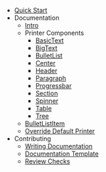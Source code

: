 - [Quick Start](quick-start.md)
- Documentation
  - [Intro](docs/intro.md)
  - Printer Components
    - [BasicText](docs/basictext-printer.md)
    - [BigText](docs/bigtext-printer.md)
    - [BulletList](docs/bulletlist-printer.md)
    - [Center](docs/center-printer.md)
    - [Header](docs/header-printer.md)
    - [Paragraph](docs/paragraph-printer.md)
    - [Progressbar](docs/progressbar-printer.md)
    - [Section](docs/section-printer.md)
    - [Spinner](docs/spinner-printer.md)
    - [Table](docs/table-printer.md)
    - [Tree](docs/tree-printer.md)
  - [BulletListItem](docs/bulletlistitem.md)
  - [Override Default Printer](docs/override-default-printer.md)
- Contributing
  - [Writing Documentation](contributing/writing-documentation.md)
  - [Documentation Template](contributing/writing-documentation-template.md)
  - [Review Checks](contributing/review-checks.md)